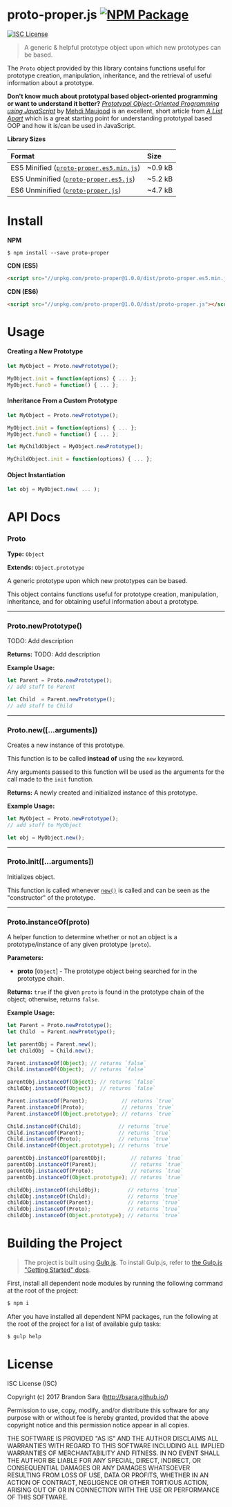 
# proto-proper.js [![NPM Package](https://img.shields.io/npm/v/proto-proper.svg?style=flat-square)][npm]

[![ISC License](https://img.shields.io/badge/license-ISC-blue.svg?style=flat-square)][license]

> A generic & helpful prototype object upon which new prototypes can be based.

The `Proto` object provided by this library contains functions useful for
prototype creation, manipulation, inheritance, and the retrieval of useful
information about a prototype.

**Don't know much about prototypal based object-oriented programming or want to
understand it better?** [*Prototypal Object-Oriented Programming using
JavaScript*][article] by [Mehdi Maujood][article-author] is an excellent, short
article from [*A List Apart*][a-list-apart] which is a great starting point
for understanding prototypal based OOP and how it is/can be used in JavaScript.


**Library Sizes**

| Format                                              | Size    |
|:----------------------------------------------------|:--------|
| ES5 Minified ([`proto-proper.es5.min.js`][es5-min]) | ~0.9 kB |
| ES5 Unminified ([`proto-proper.es5.js`][es5])       | ~5.2 kB |
| ES6 Unminified ([`proto-proper.js`][es6])           | ~4.7 kB |



# Install

**NPM**
```shell
$ npm install --save proto-proper
```

**CDN (ES5)**
```html
<script src="//unpkg.com/proto-proper@1.0.0/dist/proto-proper.es5.min.js"></script>
```

**CDN (ES6)**
```html
<script src="//unpkg.com/proto-proper@1.0.0/dist/proto-proper.js"></script>
```



# Usage

#### Creating a New Prototype

```javascript
let MyObject = Proto.newPrototype();

MyObject.init = function(options) { ... };
MyObject.func0 = function() { ... };
```


#### Inheritance From a Custom Prototype

```javascript
let MyObject = Proto.newPrototype();

MyObject.init = function(options) { ... };
MyObject.func0 = function() { ... };

let MyChildObject = MyObject.newPrototype();

MyChildObject.init = function(options) { ... };
```


#### Object Instantiation

```javascript
let obj = MyObject.new( ... );
```



# API Docs

### Proto

**Type:** `Object`

**Extends:** `Object.prototype`

A generic prototype upon which new prototypes can be based.

This object contains functions useful for prototype creation, manipulation,
inheritance, and for obtaining useful information about a prototype.


---


### Proto.newPrototype()

TODO: Add description

**Returns:** TODO: Add description

**Example Usage:**

```javascript
let Parent = Proto.newPrototype();
// add stuff to Parent

let Child  = Parent.newPrototype();
// add stuff to Child
```

---


### Proto.new([...arguments])

Creates a new instance of this prototype.

This function is to be called **instead of** using the `new` keyword.

Any arguments passed to this function will be used as the
arguments for the call made to the `init` function.

**Returns:** A newly created and initialized instance of this prototype.

**Example Usage:**

```javascript
let MyObject = Proto.newPrototype();
// add stuff to MyObject

let obj = MyObject.new();
```

---


### Proto.init([...arguments])

Initializes object.

This function is called whenever [`new()`](#protonewarguments) is called
and can be seen as the "constructor" of the prototype.

---


### Proto.instanceOf(proto)

A helper function to determine whether or not an object is a
prototype/instance of any given prototype (`proto`).

**Parameters:**

- **proto** [`Object`] - The prototype object being searched for in the
prototype chain.

**Returns:** `true` if the given `proto` is found in the prototype chain of
the object; otherwise, returns `false`.

**Example Usage:**

```javascript
let Parent = Proto.newPrototype();
let Child  = Parent.newPrototype();

let parentObj = Parent.new();
let childObj  = Child.new();

Parent.instanceOf(Object); // returns `false`
Child.instanceOf(Object);  // returns `false`

parentObj.instanceOf(Object); // returns `false`
childObj.instanceOf(Object);  // returns `false`

Parent.instanceOf(Parent);           // returns `true`
Parent.instanceOf(Proto);            // returns `true`
Parent.instanceOf(Object.prototype); // returns `true`

Child.instanceOf(Child);            // returns `true`
Child.instanceOf(Parent);           // returns `true`
Child.instanceOf(Proto);            // returns `true`
Child.instanceOf(Object.prototype); // returns `true`

parentObj.instanceOf(parentObj);        // returns `true`
parentObj.instanceOf(Parent);           // returns `true`
parentObj.instanceOf(Proto);            // returns `true`
parentObj.instanceOf(Object.prototype); // returns `true`

childObj.instanceOf(childObj);         // returns `true`
childObj.instanceOf(Child);            // returns `true`
childObj.instanceOf(Parent);           // returns `true`
childObj.instanceOf(Proto);            // returns `true`
childObj.instanceOf(Object.prototype); // returns `true`
```



# Building the Project

> The project is built using [Gulp.js](http://gulpjs.com/). To install Gulp.js,
refer to [the Gulp.js "Getting Started" docs](https://github.com/gulpjs/gulp/blob/master/docs/getting-started.md).

First, install all dependent node modules by running the following command at
the root of the project:

```sh
$ npm i
```

After you have installed all dependent NPM packages, run the following at the
root of the project for a list of available gulp tasks:

```sh
$ gulp help
```



# License

ISC License (ISC)

Copyright (c) 2017 Brandon Sara (http://bsara.github.io/)

Permission to use, copy, modify, and/or distribute this software for any
purpose with or without fee is hereby granted, provided that the above
copyright notice and this permission notice appear in all copies.

THE SOFTWARE IS PROVIDED "AS IS" AND THE AUTHOR DISCLAIMS ALL WARRANTIES
WITH REGARD TO THIS SOFTWARE INCLUDING ALL IMPLIED WARRANTIES OF
MERCHANTABILITY AND FITNESS. IN NO EVENT SHALL THE AUTHOR BE LIABLE FOR
ANY SPECIAL, DIRECT, INDIRECT, OR CONSEQUENTIAL DAMAGES OR ANY DAMAGES
WHATSOEVER RESULTING FROM LOSS OF USE, DATA OR PROFITS, WHETHER IN AN
ACTION OF CONTRACT, NEGLIGENCE OR OTHER TORTIOUS ACTION, ARISING OUT OF
OR IN CONNECTION WITH THE USE OR PERFORMANCE OF THIS SOFTWARE.






[license]: https://github.com/bsara/proto-proper.js/blob/master/LICENSE "License"
[npm]:     https://www.npmjs.com/package/proto-proper "NPM Package: proto-proper"

[a-list-apart]:   http://alistapart.com "A List Apart"
[article]:        http://alistapart.com/article/prototypal-object-oriented-programming-using-javascript "Prototypal Object Oriented Programming using Javascript"
[article-author]: http://alistapart.com/author/mehdi-maujood "A List Apart Author: Mehdi Maujood"

[es5]:     https://github.com/bsara/proto-proper.js/blob/master/dist/proto-proper.es5.js "proto-proper.es5.js"
[es5-min]: https://github.com/bsara/proto-proper.js/blob/master/dist/proto-proper.es5.min.js "proto-proper.es5.min.js"
[es6]:     https://github.com/bsara/proto-proper.js/blob/master/dist/proto-proper.js "proto-proper.js"
